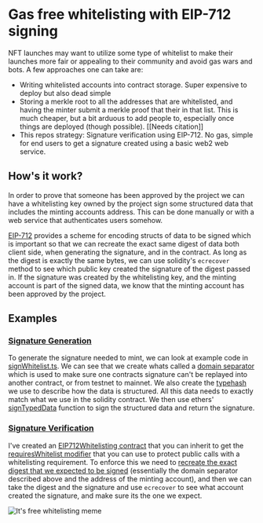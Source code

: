 # Gas free whitelisting with EIP-712 signing


NFT launches may want to utilize some type of whitelist to make their launches more fair or appealing to their community and avoid gas wars and bots.  A few approaches one can take are:

- Writing whitelisted accounts into contract storage.  Super expensive to deploy but also dead simple
- Storing a merkle root to all the addresses that are whitelisted, and having the minter submit a merkle proof that their in that list.  This is much cheaper, but a bit arduous to add people to, especially once things are deployed (though possible). [[Needs citation]]
- This repos strategy: Signature verification using EIP-712.  No gas, simple for end users to get a signature created using a basic web2 web service.

## How's it work?
In order to prove that someone has been approved by the project we can have a whitelisting key owned by the project sign some structured data that includes the minting accounts address.  This can be done manually or with a web service that authenticates users somehow.

[EIP-712](https://github.com/ethereum/EIPs/blob/master/EIPS/eip-712.md) provides a scheme for encoding structs of data to be signed which is important so that we can recreate the exact same digest of data both client side, when generating the signature, and in the contract.  As long as the digest is exactly the same bytes, we can use solidity's `ecrecover` method to see which public key created the signature of the digest passed in.  If the signature was created by the whitelisting key, and the minting account is part of the signed data, we know that the minting account has been approved by the project.

## Examples

### [Signature Generation](https://github.com/msfeldstein/EIP712-whitelisting/blob/main/test/signWhitelist.ts)

To generate the signature needed to mint, we can look at example code in [signWhitelist.ts](https://github.com/msfeldstein/EIP712-whitelisting/blob/main/test/signWhitelist.ts).  We can see that we create whats called a [domain separator](https://github.com/msfeldstein/EIP712-whitelisting/blob/main/test/signWhitelist.ts#L12-L17) which is used to make sure one contracts signature can't be replayed into another contract, or from testnet to mainnet.  We also create the [typehash](https://github.com/msfeldstein/EIP712-whitelisting/blob/main/test/signWhitelist.ts#L21-L23) we use to describe how the data is structured.  All this data needs to exactly match what we use in the solidity contract.  We then use ethers' [signTypedData](https://github.com/msfeldstein/EIP712-whitelisting/blob/main/test/signWhitelist.ts#L25-L27) function to sign the structured data and return the signature.

### [Signature Verification](https://github.com/msfeldstein/EIP712-whitelisting/blob/main/contracts/EIP712Whitelisting.sol)

I've created an [EIP712Whitelisting contract](https://github.com/msfeldstein/EIP712-whitelisting/blob/main/contracts/EIP712Whitelisting.sol) that you can inherit to get the [requiresWhitelist modifier](https://github.com/msfeldstein/EIP712-whitelisting/blob/main/contracts/EIP712Whitelisting.sol#L55) that you can use to protect public calls with a whitelisting requirement.  To enforce this we need to [recreate the exact digest that we expected to be signed](https://github.com/msfeldstein/EIP712-whitelisting/blob/main/contracts/EIP712Whitelisting.sol#L59-L65) (essentially the domain separator described above and the address of the minting account), and then we can take the digest and the signature and use `ecrecover` to see what account created the signature, and make sure its the one we expect.

![It's free whitelisting meme](https://bafybeihiyttxdfaxd6blj32lzud6xgt2ba2xqsybui425m5vxqzxkcxcvi.ipfs.dweb.link/)